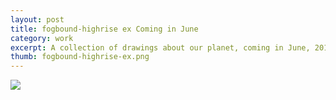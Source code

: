 ```yaml
---
layout: post
title: fogbound-highrise ex Coming in June
category: work
excerpt: A collection of drawings about our planet, coming in June, 2012
thumb: fogbound-highrise-ex.png
---
```


<p><img src="{{ site.file }}/fogbound-highrise-ex.png"></p>